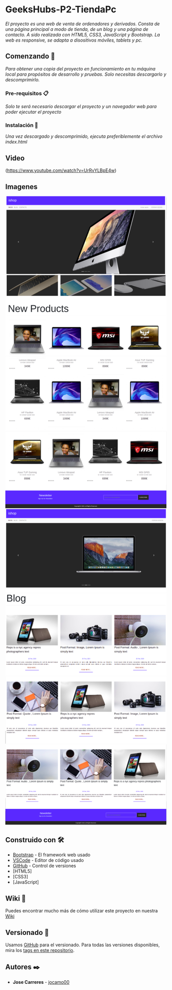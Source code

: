 # GeeksHubs-P2-TiendaPc

_El proyecto es una web de venta de ordenadores y derivados. Consta de una página principal a modo de tienda, de un blog y una página de contacto. A sido realizada con HTML5, CSS3, JavaScript y Bootstrap. La web es responsive, se adapta a disositivos móviles, tablets y pc._

## Comenzando 🚀

_Para obtener una copia del proyecto en funcionamiento en tu máquina local para propósitos de desarrollo y pruebas. Solo necesitas descargarlo y descomprimirlo._


### Pre-requisitos 📋

_Solo te será necesario descargar el proyecto y un navegador web para poder ejecutar el proyecto_


### Instalación 🔧

_Una vez descargado y descomprimido, ejecuta preferiblemente el archivo index.html_


## Video
(https://www.youtube.com/watch?v=UrRvYLBpE4w)

## Imagenes

![Screenshot](Selección_008.png)
![Screenshot](Selección_009.png)
![Screenshot](Selección_010.png)
![Screenshot](Selección_011.png)
![Screenshot](Selección_012.png)
![Screenshot](Selección_013.png)
![Screenshot](Selección_014.png)
![Screenshot](Selección_015.png)


## Construido con 🛠️


* [Bootstrap](https://getbootstrap.com/) - El framework web usado
* [VSCode](https://code.visualstudio.com/) - Editor de código usado
* [GitHub](https://github.com/) - Control de versiones
* [HTML5]
* [CSS3]
* [JavaScript]


## Wiki 📖

Puedes encontrar mucho más de cómo utilizar este proyecto en nuestra [Wiki](https://github.com/jocamo00/GeeksHubs-P2-TiendaPc)

## Versionado 📌

Usamos [GitHub](https://github.com/) para el versionado. Para todas las versiones disponibles, mira los [tags en este repositorio](https://github.com/jocamo00/GeeksHubs-P2-TiendaPc).

## Autores ✒️

* **Jose Carreres** - [jocamo00](https://github.com/jocamo00)


